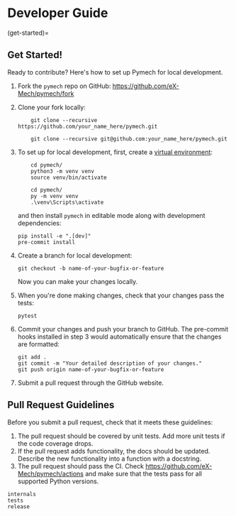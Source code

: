 # Developer Guide

(get-started)=

## Get Started!

Ready to contribute? Here's how to set up Pymech for local development.

1. Fork the `pymech` repo on GitHub: <https://github.com/eX-Mech/pymech/fork>
2. Clone your fork locally:
    ```{tab} HTTPS
        git clone --recursive https://github.com/your_name_here/pymech.git
    ```
    ```{tab} SSH
        git clone --recursive git@github.com:your_name_here/pymech.git
    ```
3. To set up for local development, first, create a [virtual
   environment](https://packaging.python.org/guides/installing-using-pip-and-virtual-environments):
    ```{tab} Unix
        cd pymech/
        python3 -m venv venv
        source venv/bin/activate
    ```
    ```{tab} Windows
        cd pymech/
        py -m venv venv
        .\venv\Scripts\activate
    ```
    and then install `pymech` in editable mode along with development dependencies:
    ```
    pip install -e ".[dev]"
    pre-commit install
    ```
4. Create a branch for local development:

       git checkout -b name-of-your-bugfix-or-feature

    Now you can make your changes locally.

5. When you're done making changes, check that your changes pass the tests:

       pytest

6. Commit your changes and push your branch to GitHub. The pre-commit hooks
   installed in step 3 would automatically ensure that the changes are
   formatted:

       git add .
       git commit -m "Your detailed description of your changes."
       git push origin name-of-your-bugfix-or-feature

7.  Submit a pull request through the GitHub website.

## Pull Request Guidelines

Before you submit a pull request, check that it meets these guidelines:

1. The pull request should be covered by unit tests. Add more unit tests if the
   code coverage drops.
2. If the pull request adds functionality, the docs should be updated. Describe
   the new functionality into a function with a docstring.
3. The pull request should pass the CI. Check
   <https://github.com/eX-Mech/pymech/actions>
   and make sure that the tests pass for all supported Python versions.

```{toctree}
internals
tests
release
```
